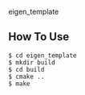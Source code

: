 eigen_template

## How To Use
```
$ cd eigen_template
$ mkdir build
$ cd build
$ cmake ..
$ make
```

